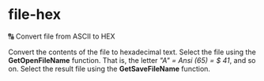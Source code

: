 # file-hex
🔠 Convert file from ASCII to HEX

Convert the contents of the file to hexadecimal text. Select the file using the **GetOpenFileName** function. That is, the letter *"A" = Ansi (65) = $ 41*, and so on. Select the result file using the **GetSaveFileName** function.
